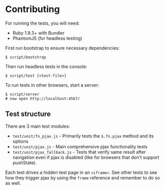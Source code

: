 # Contributing

For running the tests, you will need:

* Ruby 1.9.3+ with Bundler
* PhantomJS (for headless testing)

First run bootstrap to ensure necessary dependencies:

```
$ script/bootstrap
```

Then run headless tests in the console:

```
$ script/test [<test-file>]
```

To run tests in other browsers, start a server:

```
$ script/server
# now open http://localhost:4567/
```

## Test structure

There are 3 main test modules:

* `test/unit/fn_pjax.js` - Primarily tests the `$.fn.pjax` method and its options
* `test/unit/pjax.js` - Main comprehensive pjax functionality tests
* `test/unit/pjax_fallback.js` - Tests that verify same result after navigation
  even if pjax is disabled (like for browsers that don't support pushState).

Each test drives a hidden test page in an `<iframe>`. See other tests to see how
they trigger pjax by using the `frame` reference and remember to do so as well.
